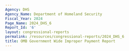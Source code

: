 ```yaml
---
Agency: DHS
Agency_Name: Department of Homeland Security
Fiscal_Year: 2024
Page_Name: 2024_DHS_6
Report_Id: '6'
layout: congressional-reports
permalink: /resources/congressional-reports/2024_DHS_6
title: OMB Government Wide Improper Payment Report
---
```

